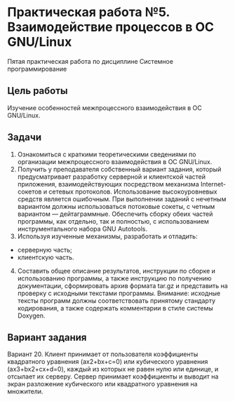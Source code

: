 # Практическая работа №5. Взаимодействие процессов в ОС GNU/Linux
Пятая практическая работа по дисциплине Системное программирование
## Цель работы
Изучение особенностей межпроцессного взаимодействия в ОС GNU/Linux.
## Задачи
1. Ознакомиться с краткими теоретическими сведениями по организации межпроцессного взаимодействия в ОС GNU/Linux.
2. Получить у преподавателя собственный вариант задания, который предусматривает разработку серверной и клиентской частей приложения, взаимодействующих посредством механизма Internet-сокетов и сетевых протоколов. Использование высокоуровневых средств является ошибочным. При выполнении заданий с нечетным вариантом должны использоваться потоковые сокеты, с четным вариантом — дейтаграммные. Обеспечить сборку обеих частей программы, как отдельно, так и полностью, с использованием инструментального набора GNU Autotools.
3. Используя изученные механизмы, разработать и отладить:
- серверную часть;
- клиентскую часть.
4. Составить общее описание результатов, инструкции по сборке и использованию программы, а также инструкцию по получению документации, сформировать архив формата tar.gz и представить на проверку с исходными текстами программы. Внимание: исходные тексты программ должны соответствовать принятому стандарту кодирования, а также содержать комментарии в стиле системы Doxygen.
## Вариант задания
Вариант 20. Клиент принимает от пользователя коэффициенты квадратного уравнения (ax2+bx+c=0) или кубического уравнения (ax3+bx2+cx+d=0), каждый из которых не равен нулю или единице, и отсылает их серверу. Сервер принимает коэффициенты и выводит на экран разложение кубического или квадратного уравнения на множители.